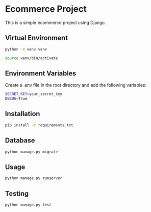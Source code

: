 # Ecommerce Project

This is a simple ecommerce project using Django.

## Virtual Environment

```bash
python -m venv venv
```

```bash
source venv/bin/activate
```

## Environment Variables

Create a .env file in the root directory and add the following variables:

```bash
SECRET_KEY=your_secret_key
DEBUG=True
```

## Installation

```bash
pip install -r requirements.txt
```

## Database

```python
python manage.py migrate
```

## Usage

```python
python manage.py runserver
```

## Testing

```python
python manage.py test
```
